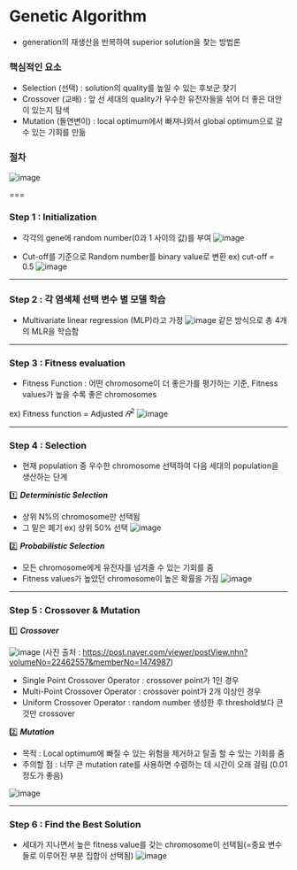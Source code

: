 # Genetic Algorithm
* generation의 재생산을 반복하여 superior solution을 찾는 방법론

### 핵심적인 요소
* Selection (선택) : solution의 quality를 높일 수 있는 후보군 찾기
* Crossover (교배) : 앞 선 세대의 quality가 우수한 유전자들을 섞어 더 좋은 대안이 있는지 탐색
* Mutation (돌연변이) : local optimum에서 빠져나와서 global optimum으로 갈 수 있는 기회를 만듦

### 절차
![image](https://user-images.githubusercontent.com/80257035/195516461-33e3f43e-0fd9-47fd-94f4-7a45abdb2d42.png)

===

### Step 1 : Initialization
* 각각의 gene에 random number(0과 1 사이의 값)를 부여 
![image](https://user-images.githubusercontent.com/80257035/195516750-8edb9e2d-3bba-4a1d-84a7-a944fde66051.png)

* Cut-off를 기준으로 Random number를 binary value로 변환 ex) cut-off = 0.5
![image](https://user-images.githubusercontent.com/80257035/195517060-a1a50e2c-5709-4c99-9cb9-ac7945962fe5.png)

---

### Step 2 : 각 염색체 선택 변수 별 모델 학습
* Multivariate linear regression (MLP)라고 가정
![image](https://user-images.githubusercontent.com/80257035/195517480-962b10c2-0ca3-4178-a575-bc6b6c56c484.png)
같은 방식으로 총 4개의 MLR을 학습함

---

### Step 3 : Fitness evaluation
* Fitness Function : 어떤 chromosome이 더 좋은가를 평가하는 기준, Fitness values가 높을 수록 좋은 chromosomes

ex) Fitness function = Adjusted $𝑅^2$
![image](https://user-images.githubusercontent.com/80257035/195517807-d4c36d85-c5e2-41a0-8fbf-263d131f42f6.png)

---

### Step 4 : Selection
* 현재 population 중 우수한 chromosome 선택하여 다음 세대의 population을 생산하는 단계

1️⃣ ***Deterministic Selection***
 * 상위 N%의 chromosome만 선택됨
 * 그 밑은 폐기
ex) 상위 50% 선택
![image](https://user-images.githubusercontent.com/80257035/195541185-94b5ce45-d1c7-40ac-bd9a-214ce41a5d06.png)

2️⃣ ***Probabilistic Selection***
 * 모든 chromosome에게 유전자를 넘겨줄 수 있는 기회를 줌
 * Fitness values가 높았던 chromosome이 높은 확률을 가짐
![image](https://user-images.githubusercontent.com/80257035/195541350-5af9c8ee-b971-4ebb-ba7c-a0b16077bf85.png)

---

### Step 5 : Crossover & Mutation

1️⃣ ***Crossover***

![image](https://user-images.githubusercontent.com/80257035/195542137-847ca4a4-8590-4030-bdb7-7bdd041282fb.png)
(사진 출처 : https://post.naver.com/viewer/postView.nhn?volumeNo=22462557&memberNo=1474987)
* Single Point Crossover Operator : crossover point가 1인 경우
* Multi-Point Crossover Operator : crossover point가 2개 이상인 경우
* Uniform Crossover Operator : random number 생성한 후 threshold보다 큰 것만 crossover

2️⃣ ***Mutation***
* 목적 : Local optimum에 빠질 수 있는 위험을 제거하고 탈출 할 수 있는 기회를 줌
* 주의할 점 : 너무 큰 mutation rate를 사용하면 수렴하는 데 시간이 오래 걸림 (0.01정도가 좋음)

![image](https://user-images.githubusercontent.com/80257035/195542826-e1f6a96b-7766-4679-8784-bc45c8228ade.png)

---

### Step 6 : Find the Best Solution
* 세대가 지나면서 높은 fitness value를 갖는 chromosome이 선택됨(=중요 변수들로 이루어진 부분 집합이 선택됨)
![image](https://user-images.githubusercontent.com/80257035/195543513-603f2f78-6202-4647-bfd2-ccb35fd67d62.png)


